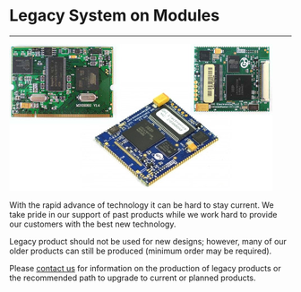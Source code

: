 # Legacy System on Modules
---
![Legacy SoMs](images/legacy-soms.jpg)

With the rapid advance of technology it can be hard to stay current.  We take pride in our support of past products while we work hard to provide our customers with the best new technology.

Legacy product should not be used for new designs; however, many of our older products can still be produced (minimum order may be required).

Please [contact us](https://www.ghielectronics.com/contact) for information on the production of legacy products or the recommended path to upgrade to current or planned products.
